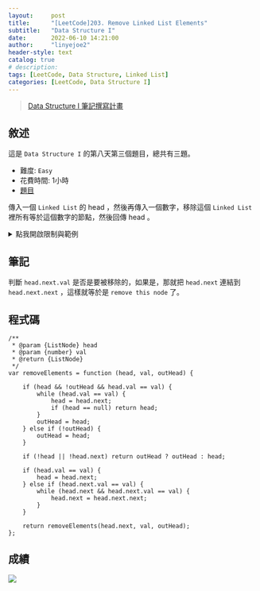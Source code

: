 ```yaml
---
layout:     post
title:      "[LeetCode]203. Remove Linked List Elements"
subtitle:   "Data Structure I"
date:       2022-06-10 14:21:00
author:     "linyejoe2"
header-style: text
catalog: true
# description: 
tags: [LeetCode, Data Structure, Linked List]
categories: [LeetCode, Data Structure I]
---
```


>[Data Structure I 筆記撰寫計畫](/2022/05/30/leetcode/Data%20Structure/Data%20Structure%20I/starting-write-data-structure-i-note/)

## 敘述

這是 `Data Structure I` 的第八天第三個題目，總共有三題。

+ 難度: `Easy`
+ 花費時間: 1小時
+ [題目](https://leetcode.com/problems/remove-linked-list-elements/)

傳入一個 `Linked List` 的 head ，然後再傳入一個數字，移除這個 `Linked List` 裡所有等於這個數字的節點，然後回傳 head 。

<!--more-->

<details><summary>點我開啟限制與範例</summary>
<pre>

**限制:**

-   The number of nodes in the list is in the range `[0, 10^4]`.
-   `1 <= Node.val <= 50`
-   `0 <= val <= 50`


**Example 1:**

![https://assets.leetcode.com/uploads/2021/03/06/removelinked-list.jpg]()

```=
Input: head = [1,2,6,3,4,5,6], val = 6
Output: [1,2,3,4,5]
```

**Example 2:**

```=
Input: head = [], val = 1
Output: []
```

**Example 3:**

```=
Input: head = [7,7,7,7], val = 7
Output: []
```
</pre></details>

## 筆記

判斷 `head.next.val` 是否是要被移除的，如果是，那就把 `head.next` 連結到 `head.next.next` ，這樣就等於是 `remove this node` 了。

## 程式碼

```js=
/**
 * @param {ListNode} head
 * @param {number} val
 * @return {ListNode}
 */
var removeElements = function (head, val, outHead) {

    if (head && !outHead && head.val == val) {
        while (head.val == val) {
            head = head.next;
            if (head == null) return head;
        }
        outHead = head;
    } else if (!outHead) {
        outHead = head;
    }

    if (!head || !head.next) return outHead ? outHead : head;

    if (head.val == val) {
        head = head.next;
    } else if (head.next.val == val) {
        while (head.next && head.next.val == val) {
            head.next = head.next.next;
        }
    }

    return removeElements(head.next, val, outHead);
};
```

## 成績



![](https://i.imgur.com/CCWx9z5.png)


<details style='display:none;'><summary>點我開啟舊寫法/失敗寫法</summary>
<pre>



</pre></details>


<!-- ##### 參考資料 -->
